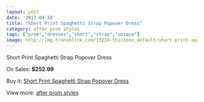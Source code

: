 ```yaml
---
layout: post
date: '2017-04-18'
title: "Short Print Spaghetti Strap Popover Dress"
category: after prom styles
tags: ["prom","dresses","short","strap","unique"]
image: http://img.transblink.com/13234-thickbox_default/short-print-spaghetti-strap-popover-dress.jpg
---
```

Short Print Spaghetti Strap Popover Dress

On Sales: **$252.99**
<a href="https://www.transblink.com/en/after-prom-styles/4247-short-print-spaghetti-strap-popover-dress.html"><amp-img layout="responsive" width="600" height="600" src="//img.transblink.com/13234-thickbox_default/short-print-spaghetti-strap-popover-dress.jpg" alt="Short Print Spaghetti Strap Popover Dress 0" /></a>
<a href="https://www.transblink.com/en/after-prom-styles/4247-short-print-spaghetti-strap-popover-dress.html"><amp-img layout="responsive" width="600" height="600" src="//img.transblink.com/13236-thickbox_default/short-print-spaghetti-strap-popover-dress.jpg" alt="Short Print Spaghetti Strap Popover Dress 1" /></a>
<a href="https://www.transblink.com/en/after-prom-styles/4247-short-print-spaghetti-strap-popover-dress.html"><amp-img layout="responsive" width="600" height="600" src="//img.transblink.com/13235-thickbox_default/short-print-spaghetti-strap-popover-dress.jpg" alt="Short Print Spaghetti Strap Popover Dress 2" /></a>

Buy it: [Short Print Spaghetti Strap Popover Dress](https://www.transblink.com/en/after-prom-styles/4247-short-print-spaghetti-strap-popover-dress.html "Short Print Spaghetti Strap Popover Dress")

View more: [after prom styles](https://www.transblink.com/en/55-after-prom-styles "after prom styles")